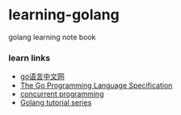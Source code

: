 # learning-golang
golang learning note book

### learn links
- [go语言中文网](https://www.qfgolang.com/)
- [The Go Programming Language Specification](https://golang.google.cn/ref/spec)
- [concurrent programming](https://yourbasic.org/golang/goroutines-explained/)
- [Golang tutorial series](https://golangbot.com/learn-golang-series/)
